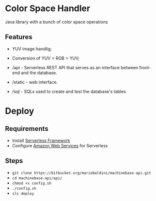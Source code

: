 # Color Space Handler
Java library with a bunch of color space operations

## Features

* YUV image handlig;
* Conversion of YUV > RGB > YUV;

* /api - Serverless REST API that serves as an interface between front-end and the database.
* /static - web interface.
* /sql - SQLs used to create and test the database's tables

# Deploy
## Requirements
* Install [Serverless Framework](https://serverless.com/framework/docs/providers/aws/guide/installation/) 
* Configure [Amazon Web Services](https://serverless.com/framework/docs/providers/aws/guide/credentials/) for Serverless
## Steps
* `git clone https://bitbucket.org/mariobaldini/machinebase-api.git`
* `cd machinebase-api/api/`
* `chmod +x config.sh`
* `./config.sh`
* `sls deploy`
